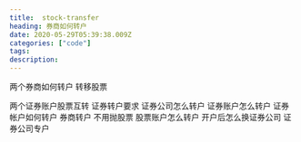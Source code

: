 ```yaml
---
title:  stock-transfer
heading: 券商如何转户
date: 2020-05-29T05:39:38.009Z
categories: ["code"]
tags: 
description: 
---
```




两个券商如何转户
转移股票


两个证券账户股票互转		证券转户要求		证券公司怎么转户
证券账户怎么转户		证券帐户如何转户		券商转户 不用抛股票
股票账户怎么转户		开户后怎么换证券公司		证券公司专户